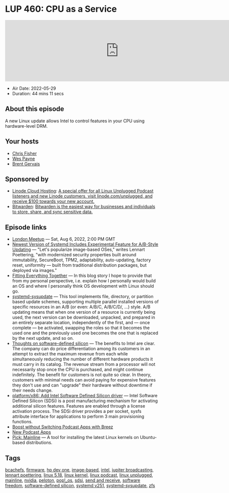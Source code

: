 # LUP 460: CPU as a Service

<iframe src="https://player.fireside.fm/v2/RUkczH-V+jSu0LjK3?theme=dark" width="740" height="200" frameborder="0" scrolling="no"></iframe>

* Air Date: 2022-05-29
* Duration: 44 mins 11 secs

## About this episode

A new Linux update allows Intel to control features in your CPU using hardware-level DRM.

## Your hosts
* [Chris Fisher](https://linuxunplugged.com/hosts/chrislas)
* [Wes Payne](https://linuxunplugged.com/hosts/wes)
* [Brent Gervais](https://linuxunplugged.com/hosts/brent)

## Sponsored by

  * [Linode Cloud Hosting](https://linode.com/unplugged): [A special offer for all Linux Unplugged Podcast listeners and new Linode customers, visit linode.com/unplugged, and receive $100 towards your new account. ](https://linode.com/unplugged)
  * [Bitwarden](https://bitwarden.com/linux): [Bitwarden is the easiest way for businesses and individuals to store, share, and sync sensitive data.](https://bitwarden.com/linux)



## Episode links

  * [London Meetup](https://www.meetup.com/jupiterbroadcasting/events/286056077/ "London Meetup") — Sat, Aug 6, 2022, 2:00 PM GMT
  * [Newest Version of Systemd Includes Experimental Feature for A/B-Style Updating](https://linux.slashdot.org/story/22/05/28/194237/newest-version-of-systemd-includes-experimental-feature-for-ab-style-updating "Newest Version of Systemd Includes Experimental Feature for A/B-Style Updating") — "Let's popularize image-based OSes," writes Lennart Poettering, "with modernized security properties built around immutability, SecureBoot, TPM2, adaptability, auto-updating, factory reset, uniformity — built from traditional distribution packages, but deployed via images."
  * [Fitting Everything Together](https://0pointer.net/blog/fitting-everything-together.html "Fitting Everything Together") — In this blog story I hope to provide that from my personal perspective, i.e. explain how I personally would build an OS and where I personally think OS development with Linux should go.
  * [systemd-sysupdate](https://www.freedesktop.org/software/systemd/man/systemd-sysupdate.html "systemd-sysupdate") — This tool implements file, directory, or partition based update schemes, supporting multiple parallel installed versions of specific resources in an A/B (or even: A/B/C, A/B/C/D/, …) style. A/B updating means that when one version of a resource is currently being used, the next version can be downloaded, unpacked, and prepared in an entirely separate location, independently of the first, and — once complete — be activated, swapping the roles so that it becomes the used one and the previously used one becomes the one that is replaced by the next update, and so on.
  * [Thoughts on software-defined silicon](https://lwn.net/Articles/884876/ "Thoughts on software-defined silicon") — The benefits to Intel are clear. The company can do price differentiation among its customers in an attempt to extract the maximum revenue from each while simultaneously reducing the number of different hardware products it must carry in its catalog. The revenue stream from a processor will not necessarily stop once the CPU is purchased, and might continue indefinitely. The benefit for customers is not quite so clear. In theory, customers with minimal needs can avoid paying for expensive features they don't use and can "upgrade" their hardware without downtime if their needs change.
  * [platform/x86: Add Intel Software Defined Silicon driver](https://lwn.net/ml/linux-kernel/f55e606a-c107-cb00-a866-669e46cccb4d@redhat.com/ "platform/x86: Add Intel Software Defined Silicon driver") — Intel Software Defined Silicon (SDSi) is a post manufacturing mechanism for activating additional silicon features. Features are enabled through a license activation process. The SDSi driver provides a per socket, sysfs attribute interface for applications to perform 3 main provisioning functions.
  * [Boost without Switching Podcast Apps with Breez](https://breez.technology/ "Boost without Switching Podcast Apps with Breez")
  * [New Podcast Apps](https://podcastindex.org/apps?appTypes=app&elements=Chapters%2CValue "New Podcast Apps")
  * [Pick: Mainline](https://github.com/bkw777/mainline "Pick: Mainline") — A tool for installing the latest Linux kernels on Ubuntu-based distributions.



## Tags

[bcachefs](https://linuxunplugged.com/tags/bcachefs), [firmware](https://linuxunplugged.com/tags/firmware), [hp dev one](https://linuxunplugged.com/tags/hp%20dev%20one), [image-based](https://linuxunplugged.com/tags/image-based), [intel](https://linuxunplugged.com/tags/intel), [jupiter broadcasting](https://linuxunplugged.com/tags/jupiter%20broadcasting), [lennart poettering](https://linuxunplugged.com/tags/lennart%20poettering), [linux 5.18](https://linuxunplugged.com/tags/linux%205.18), [linux kernel](https://linuxunplugged.com/tags/linux%20kernel), [linux podcast](https://linuxunplugged.com/tags/linux%20podcast), [linux unplugged](https://linuxunplugged.com/tags/linux%20unplugged), [mainline](https://linuxunplugged.com/tags/mainline), [nvidia](https://linuxunplugged.com/tags/nvidia), [peloton](https://linuxunplugged.com/tags/peloton), [pop!_os](https://linuxunplugged.com/tags/pop!_os), [sdsi](https://linuxunplugged.com/tags/sdsi), [send and receive](https://linuxunplugged.com/tags/send%20and%20receive), [software freedom](https://linuxunplugged.com/tags/software%20freedom), [software-defined silicon](https://linuxunplugged.com/tags/software-defined%20silicon), [systemd v251](https://linuxunplugged.com/tags/systemd%20v251), [systemd-sysupdate](https://linuxunplugged.com/tags/systemd-sysupdate), [zfs](https://linuxunplugged.com/tags/zfs)